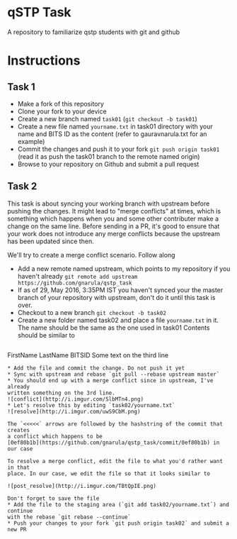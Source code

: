 # qSTP Task
A repository to familiarize qstp students with git and github

# Instructions

## Task 1
* Make a fork of this repository
* Clone your fork to your device
* Create a new branch named `task01` (`git checkout -b task01`)
* Create a new file named `yourname.txt` in task01 directory with your name and BITS ID as the content (refer to gauravnarula.txt for an example)
* Commit the changes and push it to your fork `git push origin task01` (read it as push the task01 branch to the remote named origin)
* Browse to your repository on Github and submit a pull request


## Task 2

This task is about syncing your working branch with upstream before pushing the
changes. It might lead to "merge conflicts" at times, which is something which
happens when you and some other contributer make a change on the same line.
Before sending in a PR, it's good to ensure that your work does not introduce
any merge conflicts because the upstream has been updated since then.

We'll try to create a merge conflict scenario. Follow along

* Add a new remote named upstream, which points to my repository if you haven't
  already `git remote add upstream https://github.com/gnarula/qstp_task`
* If as of 29, May 2016, 3:35PM IST you haven't synced your the master branch of your repository with upstream, don't do it until this task is over.
* Checkout to a new branch `git checkout -b task02`
* Create a new folder named task02 and place a file `yourname.txt` in it. The
  name should be the same as the one used in task01
  Contents should be similar to
  ```
FirstName LastName
BITSID
Some text on the third line
  ```
* Add the file and commit the change. Do not push it yet
* Sync with upstream and rebase `git pull --rebase upstream master`
* You should end up with a merge conflict since in upstream, I've already
  written something on the 3rd line. 
  ![conflict](http://i.imgur.com/SlbMTn4.png)
* Let's resolve this by editing `task02/yourname.txt`
  ![resolve](http://i.imgur.com/uwS9CbM.png)

  The `<<<<<` arrows are followed by the hashstring of the commit that creates
  a conflict which happens to be
  [0ef80b1b](https://github.com/gnarula/qstp_task/commit/0ef80b1b) in our case

  To resolve a merge conflict, edit the file to what you'd rather want in that
  place. In our case, we edit the file so that it looks similar to

  ![post_resolve](http://i.imgur.com/TBtQpIE.png)

  Don't forget to save the file
* Add the file to the staging area (`git add task02/yourname.txt`) and continue
  with the rebase `git rebase --continue`
* Push your changes to your fork `git push origin task02` and submit a new PR


